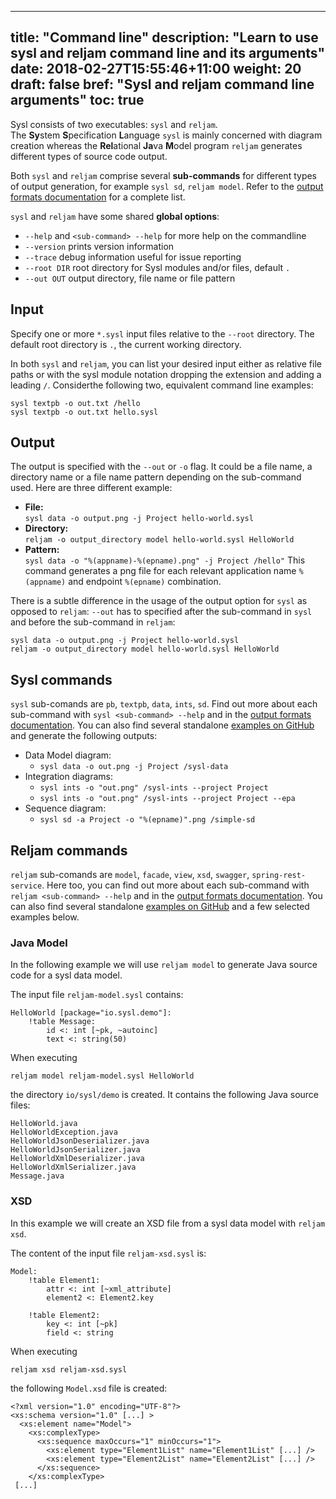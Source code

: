   ---
title: "Command line"
description: "Learn to use sysl and reljam command line and its arguments"
date: 2018-02-27T15:55:46+11:00
weight: 20
draft: false
bref: "Sysl and reljam command line arguments"
toc: true
---

Sysl consists of two executables: `sysl` and `reljam`.</br> The **Sy**stem **S**pecification **L**anguage `sysl` is mainly concerned with diagram creation whereas the **Rel**ational **Ja**va **M**odel program `reljam` generates different types of source code output.

Both `sysl` and `reljam` comprise several **sub-commands** for different types of output generation, for example `sysl sd`, `reljam model`. Refer to the [output formats documentation](/docs/outputs) for a complete list.

`sysl` and `reljam` have some shared **global options**:

  *  `--help` and `<sub-command> --help` for more help on the commandline
  *  `--version` prints version information
  *  `--trace` debug information useful for issue reporting
  *  `--root DIR` root directory for Sysl modules and/or files, default `.`
  *  `--out OUT` output directory, file name or file pattern

Input
-----
Specify one or more `*.sysl` input files relative to the `--root` directory. The default root directory is `.`, the current working directory.

In both `sysl` and `reljam`, you can list your desired input either as relative file paths or with the sysl module notation dropping the extension and adding a leading `/`. Considerthe following two, equivalent command line examples:

    sysl textpb -o out.txt /hello
    sysl textpb -o out.txt hello.sysl

Output
------
The output is specified with the `--out` or `-o` flag. It could be a file name, a directory name or a file name pattern depending on the sub-command used. Here are three different example:

* **File:** <br/>`sysl data -o output.png -j Project hello-world.sysl`
* **Directory:** <br/>`reljam -o output_directory model hello-world.sysl HelloWorld`
* **Pattern:** <br/>`sysl data -o "%(appname)-%(epname).png" -j Project /hello"` This command generates a png file for each relevant application name `%(appname)` and endpoint `%(epname)` combination.

There is a subtle difference in the usage of the output option for `sysl` as opposed to `reljam`: `--out` has to specified after the sub-command in `sysl` and before the sub-command in `reljam`:

    sysl data -o output.png -j Project hello-world.sysl
    reljam -o output_directory model hello-world.sysl HelloWorld

Sysl commands
-------------
`sysl` sub-comands are `pb`, `textpb`, `data`, `ints`, `sd`. Find out more about each sub-command with `sysl <sub-command> --help` and in the [output formats documentation](/docs/outputs). You can also find several standalone [examples on GitHub](https://github.com/anz-bank/sysl/tree/master/demo/simple) and generate the following outputs:

  * Data Model diagram:
    - `sysl data -o out.png -j Project /sysl-data`
  * Integration diagrams:
    - `sysl ints -o "out.png" /sysl-ints --project Project`
    - `sysl ints -o "out.png" /sysl-ints --project Project --epa`
  * Sequence diagram:
    - `sysl sd -a Project -o "%(epname)".png /simple-sd`

Reljam commands
---------------
`reljam` sub-comands are `model`, `facade`, `view`, `xsd`, `swagger`, `spring-rest-service`. Here too, you can find out more about each sub-command with `reljam <sub-command> --help` and in the [output formats documentation](/docs/outputs). You can also find several standalone [examples on GitHub](https://github.com/anz-bank/sysl/tree/master/demo/simple) and a few selected examples below.

### Java Model
In the following example we will use `reljam model` to generate Java source code for a sysl data model.

The input file `reljam-model.sysl` contains:

```
HelloWorld [package="io.sysl.demo"]:
    !table Message:
        id <: int [~pk, ~autoinc]
        text <: string(50)
```
When executing

    reljam model reljam-model.sysl HelloWorld

the directory `io/sysl/demo` is created. It contains the following Java source files:

    HelloWorld.java
    HelloWorldException.java
    HelloWorldJsonDeserializer.java
    HelloWorldJsonSerializer.java
    HelloWorldXmlDeserializer.java
    HelloWorldXmlSerializer.java
    Message.java

### XSD

In this example we will create an XSD file from a sysl data model with `reljam xsd`.

The content of the input file `reljam-xsd.sysl` is:

```
Model:
    !table Element1:
        attr <: int [~xml_attribute]
        element2 <: Element2.key

    !table Element2:
        key <: int [~pk]
        field <: string
```
When executing

    reljam xsd reljam-xsd.sysl

the following `Model.xsd` file is created:

```
<?xml version="1.0" encoding="UTF-8"?>
<xs:schema version="1.0" [...] >
  <xs:element name="Model">
    <xs:complexType>
      <xs:sequence maxOccurs="1" minOccurs="1">
        <xs:element type="Element1List" name="Element1List" [...] />
        <xs:element type="Element2List" name="Element2List" [...] />
      </xs:sequence>
    </xs:complexType>
 [...]
```
